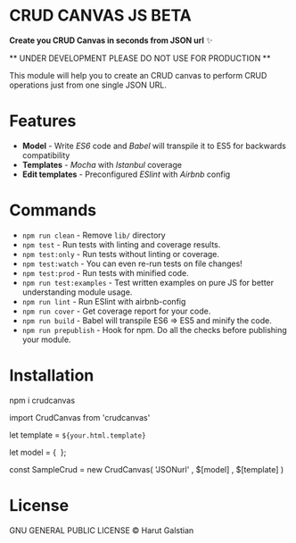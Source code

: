 # CRUD CANVAS JS BETA


**Create you CRUD Canvas in seconds from JSON url** ✨

** UNDER DEVELOPMENT PLEASE DO NOT USE FOR PRODUCTION **

This module will help you to create an CRUD canvas to perform CRUD operations just from one single JSON URL.

# Features

* **Model** - Write _ES6_ code and _Babel_ will transpile it to ES5 for backwards compatibility
* **Templates** - _Mocha_ with _Istanbul_ coverage
* **Edit templates** - Preconfigured _ESlint_ with _Airbnb_ config

# Commands
- `npm run clean` - Remove `lib/` directory
- `npm test` - Run tests with linting and coverage results.
- `npm test:only` - Run tests without linting or coverage.
- `npm test:watch` - You can even re-run tests on file changes!
- `npm test:prod` - Run tests with minified code.
- `npm run test:examples` - Test written examples on pure JS for better understanding module usage.
- `npm run lint` - Run ESlint with airbnb-config
- `npm run cover` - Get coverage report for your code.
- `npm run build` - Babel will transpile ES6 => ES5 and minify the code.
- `npm run prepublish` - Hook for npm. Do all the checks before publishing your module.

# Installation

npm i crudcanvas

import CrudCanvas from 'crudcanvas'​

let template = `${your.html.template}`


let model = {
​
};

const SampleCrud = new CrudCanvas( 'JSONurl' ,  $[model] , $[template]    )


# License

GNU GENERAL PUBLIC LICENSE © Harut Galstian
